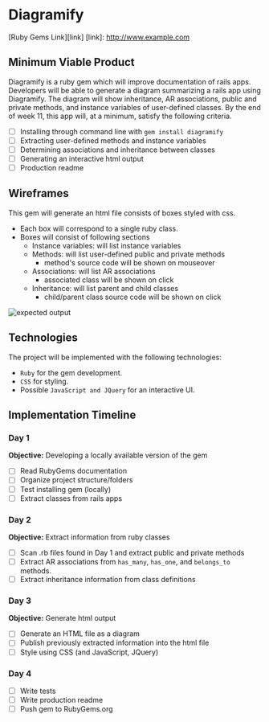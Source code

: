 # Diagramify

[Ruby Gems Link][link]
[link]: http://www.example.com

## Minimum Viable Product

Diagramify is a ruby gem which will improve documentation of rails apps. Developers will be able to generate a diagram summarizing a rails app using Diagramify. The diagram will show inheritance, AR associations, public and private methods, and instance variables of user-defined classes. By the end of week 11, this app will, at a minimum, satisfy the following criteria.

- [ ] Installing through command line with `gem install diagramify`
- [ ] Extracting user-defined methods and instance variables
- [ ] Determining associations and inheritance between classes
- [ ] Generating an interactive html output
- [ ] Production readme

## Wireframes

This gem will generate an html file consists of boxes styled with css.
- Each box will correspond to a single ruby class.   
- Boxes will consist of following sections
  - Instance variables: will list instance variables
  - Methods: will list user-defined public and private methods
    - method's source code will be shown on mouseover
  - Associations: will list AR associations
    - associated class will be shown on click
  - Inheritance: will list parent and child classes
    - child/parent class source code will be shown on click

![expected output](/docs/wireframes/wireframe.png)

## Technologies

The project will be implemented with the following technologies:

- `Ruby` for the gem development.
- `CSS` for styling.
- Possible `JavaScript and JQuery` for an interactive UI.

## Implementation Timeline

### Day 1

**Objective:** Developing a locally available version of the gem

- [ ] Read RubyGems documentation
- [ ] Organize project structure/folders
- [ ] Test installing gem (locally)
- [ ] Extract classes from rails apps

### Day 2

**Objective:** Extract information from ruby classes

- [ ] Scan .rb files found in Day 1 and extract public and private methods
- [ ] Extract AR associations from `has_many`, `has_one`, and `belongs_to` methods.
- [ ] Extract inheritance information from class definitions

### Day 3

**Objective:** Generate html output

- [ ] Generate an HTML file as a diagram
- [ ] Publish previously extracted information into the html file
- [ ] Style using CSS (and JavaScript, JQuery)

### Day 4

- [ ] Write tests
- [ ] Write production readme
- [ ] Push gem to RubyGems.org
